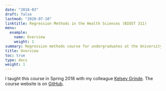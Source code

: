 ```yaml
---
date: "2018-03"
draft: false
lastmod: "2020-07-10"
linktitle: Regression Methods in the Health Sciences (BIOST 311)
menu:
  example:
    name: Overview
    weight: 1
summary: Regression methods course for undergraduates at the University of Washington.
title: Overview
toc: true
type: docs
weight: 1
---
```


I taught this course in Spring 2018 with my colleague [Kelsey Grinde](https://kegrinde.github.io). The course website is on [GitHub](https://github.com/bdwilliamson/biostat311).
